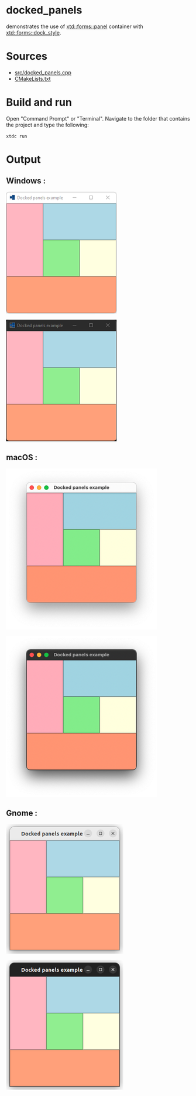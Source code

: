 # docked_panels

demonstrates the use of [xtd::forms::panel](../../../../src/xtd.forms/include/xtd/forms/panel.h) container with [xtd::forms::dock_style](../../../../src/xtd.forms/include/xtd/forms/dock_style.h).

# Sources

* [src/docked_panels.cpp](src/docked_panels.cpp)
* [CMakeLists.txt](CMakeLists.txt)

# Build and run

Open "Command Prompt" or "Terminal". Navigate to the folder that contains the project and type the following:

```shell
xtdc run
```

# Output

## Windows :

![Screenshot](../../../../docs/pictures/examples/docked_panels_w.png)

![Screenshot](../../../../docs/pictures/examples/docked_panels_wd.png)

## macOS :

![Screenshot](../../../../docs/pictures/examples/docked_panels_m.png)

![Screenshot](../../../../docs/pictures/examples/docked_panels_md.png)

## Gnome :

![Screenshot](../../../../docs/pictures/examples/docked_panels_g.png)

![Screenshot](../../../../docs/pictures/examples/docked_panels_gd.png)
